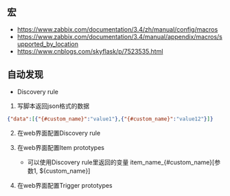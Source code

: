 ## 宏
- https://www.zabbix.com/documentation/3.4/zh/manual/config/macros
- https://www.zabbix.com/documentation/3.4/manual/appendix/macros/supported_by_location
- https://www.cnblogs.com/skyflask/p/7523535.html


## 自动发现 
- Discovery rule

1. 写脚本返回json格式的数据
```json
{"data":[{"{#custom_name}":"value1"},{"{#custom_name}":"value12"}]}
```

2. 在web界面配置Discovery rule

3. 在web界面配置Item prototypes
    - 可以使用Discovery rule里返回的变量 item_name_{#custom_name}[参数1, ${custom_name}]

3. 在web界面配置Trigger prototypes